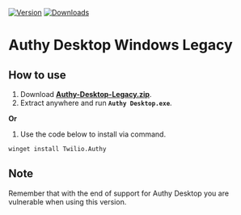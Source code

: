 [![Version](https://img.shields.io/badge/version-2.5.0-green)](https://github.com/KaioHSG/authy-desktop-legacy/releases/2.5.0)
[![Downloads](https://img.shields.io/github/downloads/KaioHSG/authy-desktop-legacy/total)](https://github.com/KaioHSG/authy-desktop-legacy/releases)

# Authy Desktop Windows Legacy

## How to use

1. Download [**Authy-Desktop-Legacy.zip**](https://github.com/KaioHSG/authy-desktop-legacy/releases/latest).
2. Extract anywhere and run **`Authy Desktop.exe`**.

**Or**

1. Use the code below to install via command.

``` console
winget install Twilio.Authy
```

## Note

Remember that with the end of support for Authy Desktop you are vulnerable when using this version.
